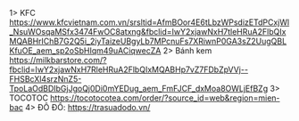 1> KFC
https://www.kfcvietnam.com.vn/srsltid=AfmBOor4E6tLbzWPsdizETdPCxjWl_NsuWOsqaMSfx3474FwOC8atxng&fbclid=IwY2xjawNxH7tleHRuA2FlbQIxMQABHrIChB7G2Q5i_2iyTaizeUBgyLb7MPcnuFs7XRiwnP0GA3sZ2UugQBLKfuOE_aem_sp2oSbHIqm49uACiqwecZA
2> Bánh kem
https://milkbarstore.com/?fbclid=IwY2xjawNxH7RleHRuA2FlbQIxMQABHp7vZ7FDbZpVVj--FHSBcXl4srzNnZ5-TpoLaOdBDIbGjJgoQj0Di0mYEDug_aem_FmFJCF_dxMoa8OWLjEfBZg
3> TOCOTOC
https://tocotocotea.com/order/?source_id=web&region=mien-bac
4> ĐÔ ĐÔ: 
https://trasuadodo.vn/

